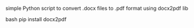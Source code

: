 simple Python script to convert .docx files to .pdf format using docx2pdf lib

bash
pip install docx2pdf
